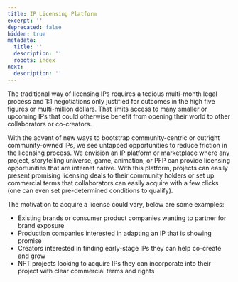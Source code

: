 ```yaml
---
title: IP Licensing Platform
excerpt: ''
deprecated: false
hidden: true
metadata:
  title: ''
  description: ''
  robots: index
next:
  description: ''
---
```

The traditional way of licensing IPs requires a tedious multi-month legal process and 1:1 negotiations only justified for outcomes in the high five figures or multi-million dollars. That limits access to many smaller or upcoming IPs that could otherwise benefit from opening their world to other collaborators or co-creators.

With the advent of new ways to bootstrap community-centric or outright community-owned IPs, we see untapped opportunities to reduce friction in the licensing process. We envision an IP platform or marketplace where any project, storytelling universe, game, animation, or PFP can provide licensing opportunities that are internet native. With this platform, projects can easily present promising licensing deals to their community holders or set up commercial terms that collaborators can easily acquire with a few clicks (one can even set pre-determined conditions to qualify).

The motivation to acquire a license could vary, below are some examples:

* Existing brands or consumer product companies wanting to partner for brand exposure
* Production companies interested in adapting an IP that is showing promise
* Creators interested in finding early-stage IPs they can help co-create and grow
* NFT projects looking to acquire IPs they can incorporate into their project with clear commercial terms and rights